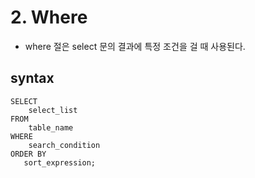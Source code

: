 # 2. Where
- where 절은 select 문의 결과에 특정 조건을 걸 때 사용된다.

## syntax
```oracle-sql
SELECT
    select_list
FROM
    table_name
WHERE
    search_condition
ORDER BY
   sort_expression;
```